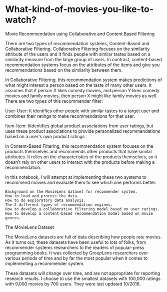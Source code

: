 # What-kind-of-movies-you-like-to-watch?
Movie Recommendation using Collaborative and Content Based Filtering

There are two types of recommendation systems, Content-Based and Collaborative Filtering. Collaborative Filtering focuses on the similarity attribute of the users and it finds people with similar tastes based on a similarity measure from the large group of users. In contrast, content-based recommendation systems focus on the attributes of the items and give you recommendations based on the similarity between them.

In Collaborative Filtering, this recommendation system makes predictions of what might interest a person based on the taste of many other users. It assumes that if person X likes comedy movies, and person Y likes comedy movies and family movies, then person X might like family movies as well. There are two types of this recommender filter:

User-User: It identifies other people with similar tastes to a target user and combines their ratings to make recommendations for that user.

Item-Item: Itidentifies global product associations from user ratings, but uses these product associations to provide personalized recommendations based on a user's own product ratings

In Content-Based Filtering, this recommendation system focuses on the products themselves and recommends other products that have similar attributes. It relies on the characteristics of the products themselves, so it doesn’t rely on other users to interact with the products before making a recommendation.

In this notebook, I will attempt at implementing these two systems to recommend movies and evaluate them to see which one performs better.

    Background on the MovieLens dataset for recommender system.
    How to load and process the data.
    How to do exploratory data analysis.
    The 2 different types of recommendation engines.
    How to develop a collaborative filtering model based on user ratings.
    How to develop a content-based recommendation model based on movie genres.

The MovieLens Dataset

The MovieLens datasets are full of data describing how people rate movies. As it turns out, these datasets have been useful to lots of folks, from recommender systems researchers to the readers of popular-press programming books. It was collected by GroupLens researchers over various periods of time and by far the most popular when it comes to implementing a recommender system.

These datasets will change over time, and are not appropriate for reporting research results. I choose to use the smallest datasets with 100,000 ratings with 9,000 movies by 700 users. They were last updated 10/2016.
